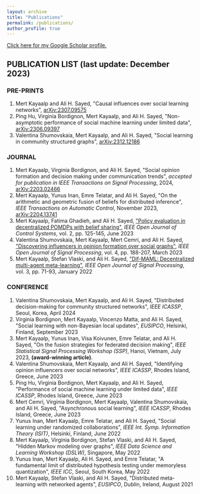 ```yaml
---
layout: archive
title: "Publications"
permalink: /publications/
author_profile: true
---
```

<a href="https://scholar.google.com/citations?user=lT8OOuwAAAAJ&hl=en">Click here for my Google Scholar profile.</a>

## PUBLICATION LIST  (last update: December 2023)

### PRE-PRINTS

1. Mert Kayaalp and Ali H. Sayed, "Causal influences over social learning networks", [arXiv:2307.09575](https://arxiv.org/abs/2307.09575) 
2. Ping Hu, Virginia Bordignon, Mert Kayaalp, and Ali H. Sayed, "Non-asymptotic performance of social machine learning under limited data", [arXiv:2306.09397](https://arxiv.org/abs/2306.09397)
3. Valentina Shumovskaia, Mert Kayaalp, and Ali H. Sayed, "Social learning in community structured graphs", [arXiv:2312.12186](https://arxiv.org/abs/2312.12186) 

### JOURNAL

1. Mert Kayaalp, Virginia Bordignon, and Ali H. Sayed, "Social opinion formation and decision making under communication trends", *accepted for publication in IEEE Transactions on Signal Processing*, 2024, [arXiv:2203.02466](https://arxiv.org/abs/2203.02466) 
2. Mert Kayaalp, Yunus Inan, Emre Telatar, and Ali H. Sayed, "On the arithmetic and geometric fusion of beliefs for distributed inference", *IEEE Transactions on Automatic Control*, November 2023, [arXiv:2204.13741](https://arxiv.org/abs/2204.13741) 
3. Mert Kayaalp, Fatima Ghadieh, and Ali H. Sayed, ["Policy evaluation in decentralized POMDPs with belief sharing"](https://ieeexplore.ieee.org/abstract/document/10129007), *IEEE Open Journal of Control Systems*, vol. 2, pp. 125-145, June 2023
4. Valentina Shumovskaia, Mert Kayaalp, Mert Cemri, and Ali H. Sayed, ["Discovering influencers in opinion formation over social graphs"](https://ieeexplore.ieee.org/document/10079214), *IEEE Open Journal of Signal Processing*, vol. 4, pp. 188-207, March 2023
5. Mert Kayaalp, Stefan Vlaski, and Ali H. Sayed, ["Dif-MAML: Decentralized multi-agent meta-learning"](https://ieeexplore.ieee.org/document/9669064), *IEEE Open Journal of Signal Processing*, vol. 3, pp. 71-93, January 2022

### CONFERENCE

1. Valentina Shumovskaia, Mert Kayaalp, and Ali H. Sayed, "Distributed decision-making for community structured networks", *IEEE ICASSP*, Seoul, Korea, April 2024
2. Virginia Bordignon, Mert Kayaalp, Vincenzo Matta, and Ali H. Sayed, "Social learning with non-Bayesian local updates", *EUSIPCO*, Helsinki, Finland, September 2023
3. Mert Kayaalp, Yunus Inan, Visa Koivunen, Emre Telatar, and Ali H. Sayed, "On the fusion strategies for federated decision making", *IEEE Statistical Signal Processing Workshop (SSP)*, Hanoi, Vietnam, July 2023, **(award-winning article)**.
4. Valentina Shumovskaia, Mert Kayaalp, and Ali H. Sayed, "Identifying opinion influencers over social networks", *IEEE ICASSP*, Rhodes Island, Greece, June 2023
5. Ping Hu, Virginia Bordignon, Mert Kayaalp, and Ali H. Sayed, "Performance of social machine learning under limited data", *IEEE ICASSP*, Rhodes Island, Greece, June 2023
6. Mert Cemri, Virginia Bordignon, Mert Kayaalp, Valentina Shumovskaia, and Ali H. Sayed, "Asynchronous social learning", *IEEE ICASSP*, Rhodes Island, Greece, June 2023
7. Yunus Inan, Mert Kayaalp, Emre Telatar, and Ali H. Sayed, "Social learning under randomized collaborations", *IEEE Int. Symp. Information Theory (ISIT)*, Helsinki, Finland, June 2022
8. Mert Kayaalp, Virginia Bordignon, Stefan Vlaski, and Ali H. Sayed, "Hidden Markov modeling over graphs", *IEEE Data Science and Learning Workshop (DSLW)*, Singapore, May 2022
9. Yunus Inan, Mert Kayaalp, Ali H. Sayed, and Emre Telatar, "A fundamental limit of distributed hypothesis testing under memoryless quantization", *IEEE ICC*, Seoul, South Korea, May 2022
10. Mert Kayaalp, Stefan Vlaski, and Ali H. Sayed, "Distributed meta-learning with networked agents", *EUSIPCO*, Dublin, Ireland, August 2021






